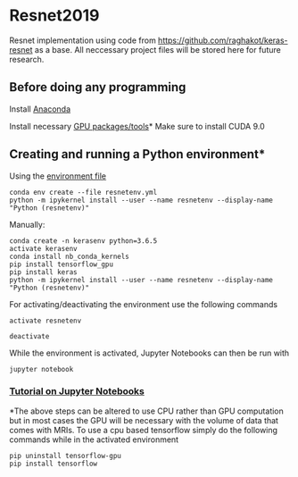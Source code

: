 # Resnet2019
Resnet implementation using code from https://github.com/raghakot/keras-resnet as a base. All neccessary project files will be stored here for future research.

## Before doing any programming 

  Install [Anaconda](https://www.anaconda.com/download/)
  
  Install necessary [GPU packages/tools](https://www.tensorflow.org/install/gpu)*
    Make sure to install CUDA 9.0

## Creating and running a Python environment* 

  Using the [environment file](https://github.com/ethanrouse/Resnet2019/blob/master/resnetenv.yml) 
  
```
conda env create --file resnetenv.yml 
python -m ipykernel install --user --name resnetenv --display-name "Python (resnetenv)" 
```
    
  Manually: 
  
```
conda create -n kerasenv python=3.6.5 
activate kerasenv
conda install nb_conda_kernels 
pip install tensorflow_gpu 
pip install keras 
python -m ipykernel install --user --name resnetenv --display-name "Python (resnetenv)" 
```
    
  For activating/deactivating the environment use the following commands 
  
```
activate resnetenv 
```
```
deactivate 
``` 
    
  While the environment is activated, Jupyter Notebooks can then be run with 
  
```
jupyter notebook 
```

### [Tutorial on Jupyter Notebooks](https://www.datacamp.com/community/tutorials/tutorial-jupyter-notebook)


*The above steps can be altered to use CPU rather than GPU computation but in most cases the GPU will be necessary with the volume of data that comes with MRIs. 
    To use a cpu based tensorflow simply do the following commands while in the activated environment
``` 
pip uninstall tensorflow-gpu 
pip install tensorflow 
```

